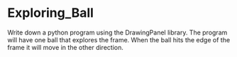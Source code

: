 # Exploring_Ball
Write down a python program using the DrawingPanel library. The program will have one ball that explores the frame. When the ball hits the edge of the frame it will move in the other direction.
